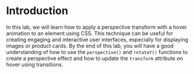 # Introduction

In this lab, we will learn how to apply a perspective transform with a hover animation to an element using CSS. This technique can be useful for creating engaging and interactive user interfaces, especially for displaying images or product cards. By the end of this lab, you will have a good understanding of how to use the `perspective()` and `rotateY()` functions to create a perspective effect and how to update the `transform` attribute on hover using transitions.
